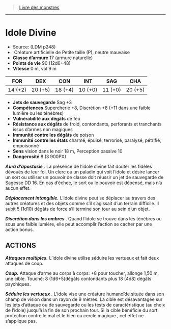﻿> [Livre des monstres](tome_of_beasts.md)

---

# Idole Divine

- Source: (LDM p248)
-  Créature artificielle de Petite taille (P), neutre mauvaise
- **Classe d’armure** 17 (armure naturelle)
- **Points de vie** 90 (12d6+48)
- **Vitesse** 0 m, vol 9 m

|FOR|DEX|CON|INT|SAG|CHA|
|---|---|---|---|---|---|
|14 (+2)|20 (+5)|18 (+4)|10 (+0)|11 (+0)|20 (+5)|

- **Jets de sauvegarde** Sag +3
- **Compétences** Supercherie +8, Discrétion +8 (+11 dans une faible lumière ou les ténèbres)
- **Vulnérabilité aux dégâts** de feu
- **Résistance aux dégâts** de froid, contondants, perforants et tranchants issus d’armes non magiques
- **Immunité contre les dégâts** de poison
- **Immunité contre les états** charmé, épuisé, terrorisé, paralysé, pétrifié, empoisonné
- **Sens** vision dans le noir 18 m, Perception passive 10
- **Dangerosité** 8 (3 900PX)

**_Aura d’apostasie_** . La présence de l’idole divine fait douter les fidèles dévoués de leur foi. Un clerc ou un paladin qui voit l’idole et désire lancer un sort ou utiliser un pouvoir de classe doit réussir un jet de sauvegarde de Sagesse DD 16. En cas d’échec, le sort ou le pouvoir est dépensé, mais n’a aucun effet.

**_Déplacement intangible._** L’idole divine peut se déplacer au travers des autres créatures et des objets comme s’il s’agissait d’un terrain difficile. Il subit 5 (1d10) dégâts de force s’il termine son tour au sein d’un objet.

**_Discrétion dans les ombres_** . Quand l’idole se trouve dans les ténèbres ou sous une faible lumière, elle peut accomplir l’action se cacher par une action bonus.

## ACTIONS

**_Attaques multiples._** L’idole divine utilise séduire les vertueux et fait deux attaques de coup.

**_Coup._** Attaque d’arme au corps à corps: +8 pour toucher, allonge 1,50 m, une cible. Touché: 8 (1d6+5)dégâts contondants plus 18 (4d8) dégâts psychiques.

**_Séduire les vertueux_** . L’idole vise une créature humanoïde située dans son champ de vision dans un rayon de 9 mètres. La cible est désavantagée sur les jets d’attaque ou de sauvegarde ou les tests de caractéristique (au choix de l’idole) jusqu’à la fin de son prochain tour. Si la cible bénéficie du sort protection contre le mal et le bien ou cercle magique , cet effet ne s’applique pas.

